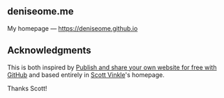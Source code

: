 deniseome.me
---
My homepage — https://deniseome.github.io 

Acknowledgments
---
This is both inspired by [Publish and share your own website for free with GitHub](https://medium.com/@svinkle/publish-and-share-your-own-website-for-free-with-github-2eff049a1cb5) and based entirely in [Scott Vinkle](https://github.com/svinkle)'s homepage. 

Thanks Scott!
